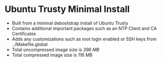 # Ubuntu Trusty Minimal Install

- Built from a minimal debootstrap install of Ubuntu Trusty
- Contains additional important packages such as an NTP Client and CA Certificates
- Adds any customizations such as root login enabled or SSH keys from ../Makefile.global
- Total uncompressed image size is *396 MB*
- Total compressed image size is *116 MB*
